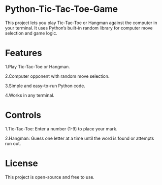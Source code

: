 # Python-Tic-Tac-Toe-Game
This project lets you play Tic-Tac-Toe or Hangman against the computer in your terminal. It uses Python’s built-in random library for computer move selection and game logic.
# Features
1.Play Tic-Tac-Toe or Hangman.

2.Computer opponent with random move selection.

3.Simple and easy-to-run Python code.

4.Works in any terminal.
# Controls
1.Tic-Tac-Toe: Enter a number (1-9) to place your mark.

2.Hangman: Guess one letter at a time until the word is found or attempts run out.
# License
This project is open-source and free to use.


